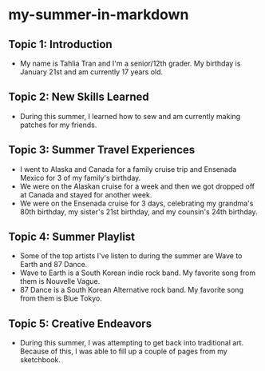 # my-summer-in-markdown
## Topic 1: Introduction
- My name is Tahlia Tran and I'm a senior/12th grader. My birthday is January 21st and am currently 17 years old.
## Topic 2: New Skills Learned
- During this summer, I learned how to sew and am currently making patches for my friends.
## Topic 3: Summer Travel Experiences
- I went to Alaska and Canada for a family cruise trip and Ensenada Mexico for 3 of my family's birthday.
- We were on the Alaskan cruise for a week and then we got dropped off at Canada and stayed for another week.
- We were on the Ensenada cruise for 3 days, celebrating my grandma's 80th birthday, my sister's 21st birthday, and my counsin's 24th birthday.
## Topic 4: Summer Playlist
- Some of the top artists I've listen to during the summer are Wave to Earth and 87 Dance.
- Wave to Earth is a South Korean indie rock band. My favorite song from them is Nouvelle Vague.
- 87 Dance is a South Korean Alternative rock band. My favorite song from them is Blue Tokyo.
## Topic 5: Creative Endeavors
- During this summer, I was attempting to get back into traditional art. Because of this, I was able to fill up a couple of pages from my sketchbook.
